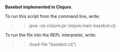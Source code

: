**Basebot implemented in Clojure.**

To run this script from the command line, write:

>> java -cp clojure.jar clojure.main basebot.clj

To run the file into the REPL interpreter, write:

>> (load-file "basebot.clj")